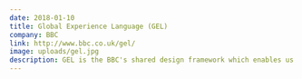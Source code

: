 ```yaml
---
date: 2018-01-10
title: Global Experience Language (GEL)
company: BBC
link: http://www.bbc.co.uk/gel/
image: uploads/gel.jpg
description: GEL is the BBC's shared design framework which enables us to create consistent and delightful user experiences across all of our Digital Services.
---
```

